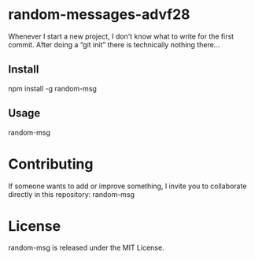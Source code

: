# random-messages-advf28

Whenever I start a new project, I don't know what to write for the first commit. After doing a “git init” there is technically nothing there...

## Install
npm install -g random-msg

## Usage
random-msg

# Contributing
If someone wants to add or improve something, I invite you to collaborate directly in this repository: random-msg

# License
random-msg is released under the MIT License.